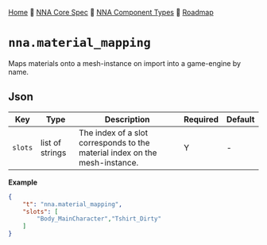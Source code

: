 [Home](../../readme.md) 🔶 [NNA Core Spec](../../nna_spec.md) 🔶 [NNA Component Types](../../nna_component_types.md) 🔶 [Roadmap](../../roadmap.md)

# `nna.material_mapping`
Maps materials onto a mesh-instance on import into a game-engine by name.

## Json
| Key | Type | Description | Required | Default |
| --- | --- | --- | --- | --- |
| `slots` | list of strings | The index of a slot corresponds to the material index on the mesh-instance. | Y | - |

**Example**
``` json
{
	"t": "nna.material_mapping",
	"slots": [
		"Body_MainCharacter","Tshirt_Dirty"
	]
}
```
